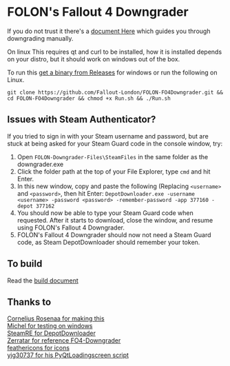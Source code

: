 # FOLON's Fallout 4 Downgrader

If you do not trust it there's a [document Here](./Manually.md) which guides you through downgrading manually.

On linux This requires qt and curl to be installed, how it is installed depends on your distro, but it should work on windows out of the box.

To run this [get a binary from Releases](https://github.com/Fallout-London/FOLON-FO4Downgrader/releases/latest) for windows or run the following on Linux.

```
git clone https://github.com/Fallout-London/FOLON-FO4Downgrader.git && cd FOLON-FO4Downgrader && chmod +x Run.sh && ./Run.sh
```

## Issues with Steam Authenticator?
If you tried to sign in with your Steam username and password, but are stuck at being asked for your Steam Guard code in the console window, try:
1. Open `FOLON-Downgrader-Files\SteamFiles` in the same folder as the downgrader.exe
2. Click the folder path at the top of your File Explorer, type `cmd` and hit Enter.
3. In this new window, copy and paste the following (Replacing `<username>` and `<password>`, then hit Enter: `DepotDownloader.exe -username <username> -password <password> -remember-password -app 377160 -depot 377162`
4. You should now be able to type your Steam Guard code when requested. After it starts to download, close the window, and resume using FOLON's Fallout 4 Downgrader.
5. FOLON's Fallout 4 Downgrader should now not need a Steam Guard code, as Steam DepotDownloader should remember your token.

## To build
Read the [build document](./build.md)

## Thanks to
[Cornelius Rosenaa for making this](https://coffandro.github.io/)\
[Michel for testing on windows](https://www.linkedin.com/in/michellichand/)\
[SteamRE for DepotDownloader](https://github.com/SteamRE/DepotDownloader)\
[Zerratar for reference FO4-Downgrader](https://www.twitch.tv/zerratar)\
[feathericons for icons](https://feathericons.com/)\
[yjg30737 for his PyQtLoadingscreen script](https://github.com/yjg30737/pyqt-translucent-full-loading-screen-thread)
